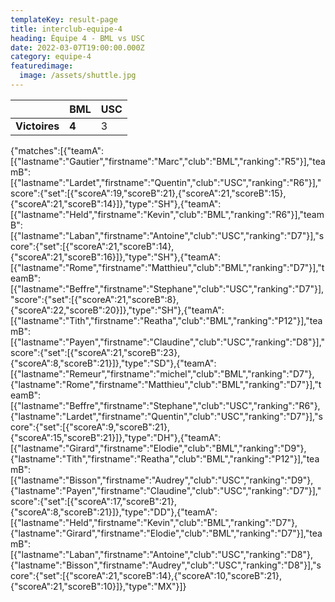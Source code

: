 ```yaml
---
templateKey: result-page
title: interclub-equipe-4
heading: Équipe 4 - BML vs USC
date: 2022-03-07T19:00:00.000Z
category: equipe-4
featuredimage:
  image: /assets/shuttle.jpg
---
```

|               | BML   | USC |
| ------------- | ----- | --- |
| **Victoires** | **4** | 3   |

<scoreboard>{"matches":[{"teamA":[{"lastname":"Gautier","firstname":"Marc","club":"BML","ranking":"R5"}],"teamB":[{"lastname":"Lardet","firstname":"Quentin","club":"USC","ranking":"R6"}],"score":{"set":[{"scoreA":19,"scoreB":21},{"scoreA":21,"scoreB":15},{"scoreA":21,"scoreB":14}]},"type":"SH"},{"teamA":[{"lastname":"Held","firstname":"Kevin","club":"BML","ranking":"R6"}],"teamB":[{"lastname":"Laban","firstname":"Antoine","club":"USC","ranking":"D7"}],"score":{"set":[{"scoreA":21,"scoreB":14},{"scoreA":21,"scoreB":16}]},"type":"SH"},{"teamA":[{"lastname":"Rome","firstname":"Matthieu","club":"BML","ranking":"D7"}],"teamB":[{"lastname":"Beffre","firstname":"Stephane","club":"USC","ranking":"D7"}],"score":{"set":[{"scoreA":21,"scoreB":8},{"scoreA":22,"scoreB":20}]},"type":"SH"},{"teamA":[{"lastname":"Tith","firstname":"Reatha","club":"BML","ranking":"P12"}],"teamB":[{"lastname":"Payen","firstname":"Claudine","club":"USC","ranking":"D8"}],"score":{"set":[{"scoreA":21,"scoreB":23},{"scoreA":8,"scoreB":21}]},"type":"SD"},{"teamA":[{"lastname":"Remeur","firstname":"michel","club":"BML","ranking":"D7"},{"lastname":"Rome","firstname":"Matthieu","club":"BML","ranking":"D7"}],"teamB":[{"lastname":"Beffre","firstname":"Stephane","club":"USC","ranking":"R6"},{"lastname":"Lardet","firstname":"Quentin","club":"USC","ranking":"D7"}],"score":{"set":[{"scoreA":9,"scoreB":21},{"scoreA":15,"scoreB":21}]},"type":"DH"},{"teamA":[{"lastname":"Girard","firstname":"Elodie","club":"BML","ranking":"D9"},{"lastname":"Tith","firstname":"Reatha","club":"BML","ranking":"P12"}],"teamB":[{"lastname":"Bisson","firstname":"Audrey","club":"USC","ranking":"D9"},{"lastname":"Payen","firstname":"Claudine","club":"USC","ranking":"D7"}],"score":{"set":[{"scoreA":17,"scoreB":21},{"scoreA":8,"scoreB":21}]},"type":"DD"},{"teamA":[{"lastname":"Held","firstname":"Kevin","club":"BML","ranking":"D7"},{"lastname":"Girard","firstname":"Elodie","club":"BML","ranking":"D7"}],"teamB":[{"lastname":"Laban","firstname":"Antoine","club":"USC","ranking":"D8"},{"lastname":"Bisson","firstname":"Audrey","club":"USC","ranking":"D8"}],"score":{"set":[{"scoreA":21,"scoreB":14},{"scoreA":10,"scoreB":21},{"scoreA":21,"scoreB":10}]},"type":"MX"}]}</scoreboard>